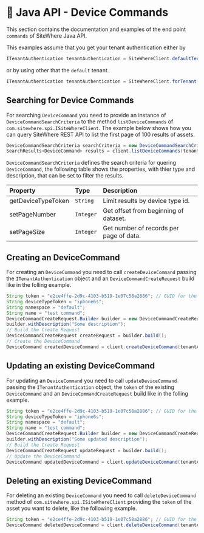 # :book: Java API - Device Commands

<Seo/>

This section contains the documentation and examples of the end point `commands` of SiteWhere Java API.

This examples assume that you get your tenant authentication either by

```java
ITenantAuthentication tenantAuthentication = SiteWhereClient.defaultTenant();
```

or by using other that the `default` tenant.

```java
ITenantAuthentication tenantAuthentication = SiteWhereClient.forTenant("token", "auth");
```

## Searching for Device Commands

For searching `DeviceCommand` you need to provide an instance of `DeviceCommandSearchCriteria` to the method
`listDeviceCommands` of `com.sitewhere.spi.ISiteWhereClient`. The example below shows how you can query SiteWhere
REST API to list the first page of 100 results of assets.

```java
DeviceCommandSearchCriteria searchCriteria = new DeviceCommandSearchCriteria(1, 100);
SearchResults<DeviceCommand> results = client.listDeviceCommands(tenantAuthentication, searchCriteria);
```

`DeviceCommandSearchCriteria` defines the search criteria for quering `DeviceCommand`, the following table shows the properties, with 
thier type and description, that can be set to filter the results.

| Property               | Type        | Description                                                    |
|:-----------------------|:------------|:---------------------------------------------------------------|
| getDeviceTypeToken     | `String`    | Limit results by device type id.                               |
| setPageNumber          | `Integer`   | Get offset from beginning of dataset.                          |
| setPageSize            | `Integer`   | Get number of records per page of data.                        |

## Creating an DeviceCommand

For creating an `DeviceCommand` you need to call `createDeviceCommand` passing the `ITenantAuthentication` object and an
`DeviceCommandCreateRequest` build like in the folling example.

```java
String token = "e2ce4ffe-2d9c-4103-b519-1e07c58a2886"; // GUID for the DeviceCommand
String deviceTypeToken = "iphone6s";
String namespace = "default";
String name = "test command";
DeviceCommandCreateRequest.Builder builder = new DeviceCommandCreateRequest.Builder(deviceTypeToken, token, namespace, name);
builder.withDescription("Some description");
// Build the Create Request
DeviceCommandCreateRequest createRequest = builder.build();
// Create the DeviceCommand
DeviceCommand createdDeviceCommand = client.createDeviceCommand(tenantAuthentication, createRequest);
```

## Updating an existing DeviceCommand

For updating an `DeviceCommand` you need to call `updateDeviceCommand` passing the `ITenantAuthentication` object,
the `token` of the existing `DeviceCommand` and an `DeviceCommandCreateRequest` build like in the folling example.

```java
String token = "e2ce4ffe-2d9c-4103-b519-1e07c58a2886"; // GUID for the DeviceCommand
String deviceTypeToken = "iphone6s";
String namespace = "default";
String name = "test command";
DeviceCommandCreateRequest.Builder builder = new DeviceCommandCreateRequest.Builder(deviceTypeToken, token, namespace, name);
builder.withDescription("Some updated description");
// Build the Create Request
DeviceCommandCreateRequest updateRequest = builder.build();
// Update the DeviceCommand
DeviceCommand updatedDeviceCommand = client.updateDeviceCommand(tenantAuthentication, token, updateRequest);
```

## Deleting an existing DeviceCommand

For deleting an existing `DeviceCommand` you need to call `deleteDeviceCommand` method of `com.sitewhere.spi.ISiteWhereClient`
providing the `token` of the asset you want to delete, like the following example.

```java
String token = "e2ce4ffe-2d9c-4103-b519-1e07c58a2886"; // GUID for the DeviceCommand
DeviceCommand deletedDeviceCommand = client.deleteDeviceCommand(tenantAuthentication, token);
```
